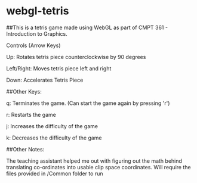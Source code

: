# webgl-tetris

##This is a tetris game made using WebGL as part of CMPT 361 - Introduction to Graphics.

Controls (Arrow Keys)

Up: Rotates tetris piece counterclockwise by 90 degrees

Left/Right: Moves tetris piece left and right

Down: Accelerates Tetris Piece

##Other Keys:

q: Terminates the game. (Can start the game again by pressing 'r')

r: Restarts the game

j: Increases the difficulty of the game

k: Decreases the difficulty of the game

##Other Notes:

The teaching assistant helped me out with figuring out the math behind translating co-ordinates into usable clip space coordinates.
Will require the files provided in /Common folder to run